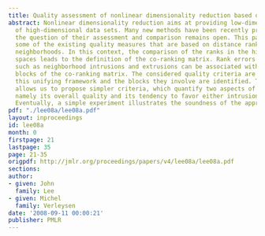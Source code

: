 ```yaml
---
title: Quality assessment of nonlinear dimensionality reduction based on K-ary neighborhoods
abstract: Nonlinear dimensionality reduction aims at providing low-dimensional representions
  of high-dimensional data sets. Many new methods have been recently proposed, but
  the question of their assessment and comparison remains open. This paper reviews
  some of the existing quality measures that are based on distance ranking and K-ary
  neighborhoods. In this context, the comparison of the ranks in the high- and low-dimensional
  spaces leads to the definition of the co-ranking matrix. Rank errors and concepts
  such as neighborhood intrusions and extrusions can be associated with different
  blocks of the co-ranking matrix. The considered quality criteria are then cast within
  this unifying framework and the blocks they involve are identified. The same framework
  allows us to propose simpler criteria, which quantify two aspects of the embedding,
  namely its overall quality and its tendency to favor either intrusions or extrusions.
  Eventually, a simple experiment illustrates the soundness of the approach.
pdf: "./lee08a/lee08a.pdf"
layout: inproceedings
id: lee08a
month: 0
firstpage: 21
lastpage: 35
page: 21-35
origpdf: http://jmlr.org/proceedings/papers/v4/lee08a/lee08a.pdf
sections: 
author:
- given: John
  family: Lee
- given: Michel
  family: Verleysen
date: '2008-09-11 00:00:21'
publisher: PMLR
---
```

